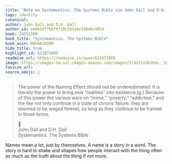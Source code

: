 ```yaml
---
title: "Note on Systemantics. The Systems Bible via John Gall and D.H. Gall"
tags: identity
canonical: 
author: John Gall and D.H. Gall
author_id: ee9615ffbbf9f19c281a6e518d6c485d
book: 24551309
book_title: "Systemantics. The Systems Bible"
book_asin: B00AK1BIDM
hide_title: true
highlight_id: 621873098
readwise_url: https://readwise.io/open/621873098
image: https://images-na.ssl-images-amazon.com/images/I/415lvU8JhmL._SL200_.jpg
favicon_url: 
source_emoji: 📕
---
```


> The power of the Naming Effect should not be underestimated. It is literally the power to bring new “realities” into existence.[g.] Because of this power the various wars on “crime,” “poverty,” “addiction,” and the like not only continue in a state of chronic failure: they are doomed to be waged forever, so long as they continue to be framed in those terms.
> <div class="quoteback-footer"><div class="quoteback-avatar"><span class="mini-emoji"> 📕</span></div><div class="quoteback-metadata"><div class="metadata-inner"><span style="display:none">FROM:</span><div aria-label="John Gall and D.H. Gall" class="quoteback-author"> John Gall and D.H. Gall</div><div aria-label="Systemantics. The Systems Bible" class="quoteback-title"> Systemantics. The Systems Bible</div></div></div></div>

Names mean a lot, just by themselves. A name is a story in a word. The story is hard to shake and shapes how people interact with the thing often as much as the truth about the thing if not more.